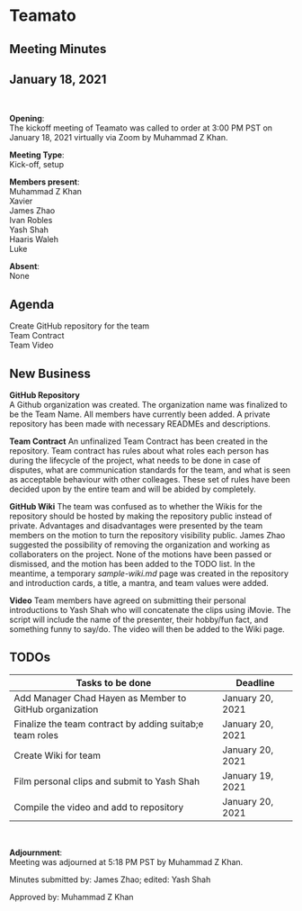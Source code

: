 # Teamato

## Meeting Minutes
## January 18, 2021
<br>

**Opening**:  
The kickoff meeting of Teamato was called to order at 3:00 PM PST on January 18, 2021 virtually via Zoom by Muhammad Z Khan.

**Meeting Type**:  
Kick-off, setup

**Members present**:  
Muhammad Z Khan  
Xavier  
James Zhao  
Ivan Robles  
Yash Shah  
Haaris Waleh  
Luke

**Absent**:  
None

## Agenda
Create GitHub repository for the team  
Team Contract  
Team Video

## New Business
**GitHub Repository**  
A Github organization was created. The organization name was finalized to be the Team Name. All members have currently been added. A private repository has been made with necessary READMEs and descriptions.

**Team Contract**
An unfinalized Team Contract has been created in the repository. Team contract has rules about what roles each person has during the lifecycle of the project, what needs to be done in case of disputes, what are communication standards for the team, and what is seen as acceptable behaviour with other colleages. These set of rules have been decided upon by the entire team and will be abided by completely.

**GitHub Wiki**
The team was confused as to whether the Wikis for the repository should be hosted by making the repository public instead of private. Advantages and disadvantages were presented by the team members on the motion to turn the repository visibility public. James Zhao suggested the possibility of removing the organization and working as collaboraters on the project. None of the motions have been passed or dismissed, and the motion has been added to the TODO list. In the meantime, a temporary *sample-wiki.md* page was created in the repository and introduction cards, a title, a mantra, and team values were added.

**Video**
Team members have agreed on submitting their personal introductions to Yash Shah who will concatenate the clips using iMovie. The script will include the name of the presenter, their hobby/fun fact, and something funny to say/do. The video will then be added to the Wiki page.

## TODOs
| Tasks to be done | Deadline |
| ---------------- | -------- |
| Add Manager Chad Hayen as Member to GitHub organization | January 20, 2021 |
| Finalize the team contract by adding suitab;e team roles | January 20, 2021 |
| Create Wiki for team | January 20, 2021 |
| Film personal clips and submit to Yash Shah | January 19, 2021 |
| Compile the video and add to repository | January 20, 2021 |
<br>

**Adjournment**:  
Meeting was adjourned at 5:18 PM PST by Muhammad Z Khan.

Minutes submitted by: James Zhao; edited: Yash Shah

Approved by: Muhammad Z Khan
